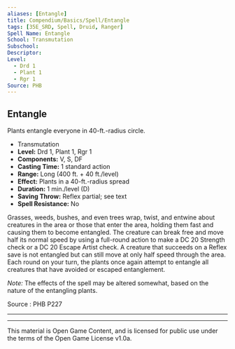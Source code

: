 ```yaml
---
aliases: [Entangle]
title: Compendium/Basics/Spell/Entangle
tags: [35E_SRD, Spell, Druid, Ranger]
Spell Name: Entangle
School: Transmutation
Subschool: 
Descriptor: 
Level:
  - Drd 1
  - Plant 1
  - Rgr 1
Source: PHB
---
```



## Entangle

Plants entangle everyone in 40-ft.-radius circle.

*   Transmutation
*   **Level:** Drd 1, Plant 1, Rgr 1
*   **Components:** V, S, DF
*   **Casting Time:** 1 standard action
*   **Range:** Long (400 ft. + 40 ft./level)
*   **Effect:** Plants in a 40-ft.-radius spread
*   **Duration:** 1 min./level (D)
*   **Saving Throw:** Reflex partial; see text
*   **Spell Resistance:** No

<p>Grasses, weeds, bushes, and even trees wrap, twist, and entwine about creatures in the area or those that enter the area, holding them fast and causing them to become entangled. The creature can break free and move half its normal speed by using a full-round action to make a DC 20 Strength check or a DC 20 Escape Artist check. A creature that succeeds on a Reflex save is not entangled but can still move at only half speed through the area. Each round on your turn, the plants once again attempt to entangle all creatures that have avoided or escaped entanglement.</p><p><i>Note:</i> The effects of the spell may be altered somewhat, based on the nature of the entangling plants.</p>

Source : PHB P227

---

---

This material is Open Game Content, and is licensed for public use under
the terms of the Open Game License v1.0a.
